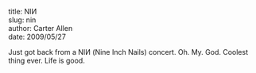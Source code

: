 title: NIИ  
slug: nin  
author: Carter Allen  
date: 2009/05/27  

Just got back from a NIИ (Nine Inch Nails) concert. Oh. My. God. Coolest thing ever. Life is good.